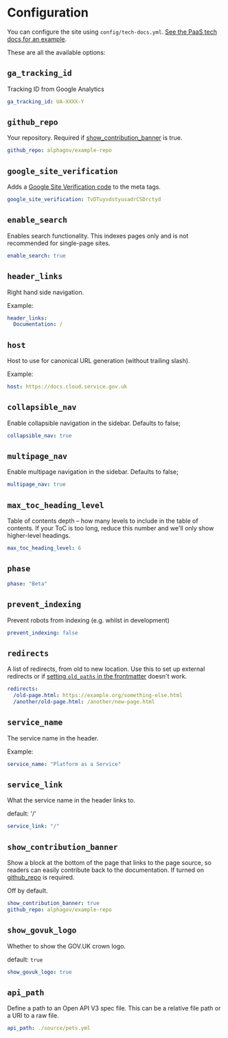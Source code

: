 # Configuration

You can configure the site using `config/tech-docs.yml`. [See the PaaS tech docs for an example](https://github.com/alphagov/paas-tech-docs/blob/master/config/tech-docs.yml).

These are all the available options:

## `ga_tracking_id`

Tracking ID from Google Analytics

```yaml
ga_tracking_id: UA-XXXX-Y
```

## `github_repo`

Your repository. Required if [show_contribution_banner](#show-contribution-banner) is true.

```yaml
github_repo: alphagov/example-repo
```

## `google_site_verification`

Adds a [Google Site Verification code](https://support.google.com/webmasters/answer/35179?hl=en) to the meta tags.

```yaml
google_site_verification: TvDTuyvdstyusadrCSDrctyd
```

## `enable_search`

Enables search functionality. This indexes pages only and is not recommended for single-page sites.

```yaml
enable_search: true
```

## `header_links`

Right hand side navigation.

Example:

```yaml
header_links:
  Documentation: /
```

## `host`

Host to use for canonical URL generation (without trailing slash).

Example:

```yaml
host: https://docs.cloud.service.gov.uk
```

## `collapsible_nav`

Enable collapsible navigation in the sidebar. Defaults to false;

```yaml
collapsible_nav: true
```

## `multipage_nav`

Enable multipage navigation in the sidebar. Defaults to false;

```yaml
multipage_nav: true
```

## `max_toc_heading_level`

Table of contents depth – how many levels to include in the table of contents. If your ToC is too long, reduce this number and we'll only show higher-level headings.

```yaml
max_toc_heading_level: 6
```

## `phase`

```yaml
phase: "Beta"
```

## `prevent_indexing`

Prevent robots from indexing (e.g. whilst in development)

```yaml
prevent_indexing: false
```

## `redirects`

A list of redirects, from old to new location. Use this to set up external
redirects or if [setting `old_paths` in the frontmatter](docs/frontmatter.md#old_paths) doesn't work.

```yaml
redirects:
  /old-page.html: https://example.org/something-else.html
  /another/old-page.html: /another/new-page.html
```

## `service_name`

The service name in the header.

Example:

```yaml
service_name: "Platform as a Service"
```

## `service_link`

What the service name in the header links to.

default: '/'

```yaml
service_link: "/"
```

## `show_contribution_banner`

Show a block at the bottom of the page that links to the page source, so readers
can easily contribute back to the documentation. If turned on [github_repo](#github-repo) is
required.

Off by default.

```yaml
show_contribution_banner: true
github_repo: alphagov/example-repo
```

## `show_govuk_logo`

Whether to show the GOV.UK crown logo.

default: `true`

```yaml
show_govuk_logo: true
```

## `api_path`

Define a path to an Open API V3 spec file. This can be a relative file path or a URI to a raw file.

```yaml
api_path: ./source/pets.yml
```
